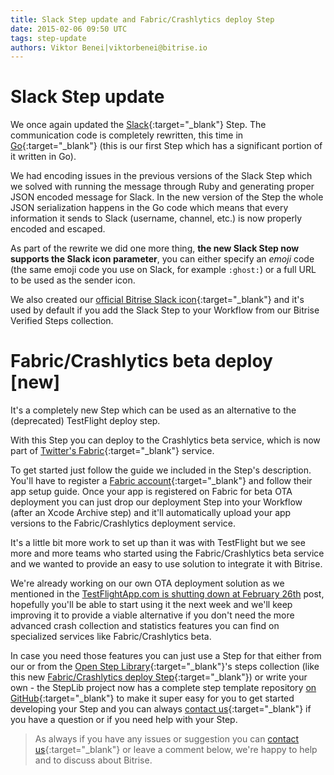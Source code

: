 ```yaml
---
title: Slack Step update and Fabric/Crashlytics deploy Step
date: 2015-02-06 09:50 UTC
tags: step-update
authors: Viktor Benei|viktorbenei@bitrise.io
---
```


# Slack Step update

We once again updated the [Slack](https://slack.com/){:target="_blank"} Step.
The communication code
is completely rewritten, this time in [Go](https://golang.org/){:target="_blank"}
(this is our first Step which has a significant
portion of it written in Go).

We had encoding issues in the previous versions of the
Slack Step which we solved with running the message
through Ruby and generating proper JSON encoded message
for Slack. In the new version of the Step the whole
JSON serialization happens in the Go code which means
that every information it sends to Slack (username, channel, etc.)
is now properly encoded and escaped.

As part of the rewrite we did one more thing,
**the new Slack Step now supports the Slack icon parameter**,
you can either specify an *emoji* code (the same emoji code
you use on Slack, for example `:ghost:`) or a full URL
to be used as the sender icon.

We also created our [official Bitrise Slack icon](https://bitrise-public-content-production.s3.amazonaws.com/slack/bitrise-slack-icon-128.png){:target="_blank"}
and it's used by default if you add the Slack Step
to your Workflow from our Bitrise Verified Steps collection.


# Fabric/Crashlytics beta deploy [new]

It's a completely new Step which can be used as an alternative
to the (deprecated) TestFlight deploy step.

With this Step you can deploy to the Crashlytics beta service,
which is now part
of [Twitter's Fabric](https://get.fabric.io/){:target="_blank"} service.

To get started just follow the guide we included in the Step's
description. You'll have to register
a [Fabric account](https://get.fabric.io/){:target="_blank"}
and follow their app setup guide. Once your app is registered
on Fabric for beta OTA deployment you can just
drop our deployment Step into your Workflow (after an Xcode Archive step)
and it'll automatically upload your app versions
to the Fabric/Crashlytics deployment service.

It's a little bit more work to set up than it was with TestFlight
but we see more and more teams who started using the
Fabric/Crashlytics beta service and we wanted to provide
an easy to use solution to integrate it with Bitrise.

We're already working on our own OTA deployment solution
as we mentioned in the [TestFlightApp.com is shutting down at February 26th](/2015/01/28/testflightapp-com-is-shutting-down-at-february-26th.html)
post, hopefully you'll be able to start using it the
next week and we'll keep improving it to provide
a viable alternative if you don't need the more
advanced crash collection and statistics features
you can find on specialized services like Fabric/Crashlytics beta.

In case you need those features you can just use a Step for
that either from our or from the [Open Step Library](http://www.steplib.com/){:target="_blank"}'s
steps collection (like this new [Fabric/Crashlytics deploy Step](http://www.steplib.com/step/fabric-crashlytics-beta-deploy){:target="_blank"}) or
write your own - the StepLib project now has a complete step template
repository [on GitHub](https://github.com/steplib/step-template){:target="_blank"}
to make it super easy for you to get started
developing your Step and you can always [contact us](http://www.bitrise.io/contact){:target="_blank"}
if you have a question or if you need help with your Step.


> As always if you have any issues or suggestion
> you can [contact us](http://www.bitrise.io/contact){:target="_blank"}
> or leave a comment below,
> we're happy to help
> and to discuss about Bitrise.